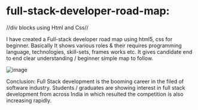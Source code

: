 # full-stack-developer-road-map:
//div blocks using Html and Css//

I have created a Full-stack developer road map using html5, css for beginner. Basically It shows various roles & their requires programming language, technologies, skill-sets, frames works etc.
It gives candidate end to end clear understanding / beginner simple map to follow.

![image](https://user-images.githubusercontent.com/126344231/228320281-007cb645-4d53-4ccd-b3ac-94b93f804fbc.png)

Conclusion:
Full Stack development is the booming career in the filed of software industry. Students / graduates are showing interest in full stack development from across India in which resulted the competition is also increasing rapidly.
